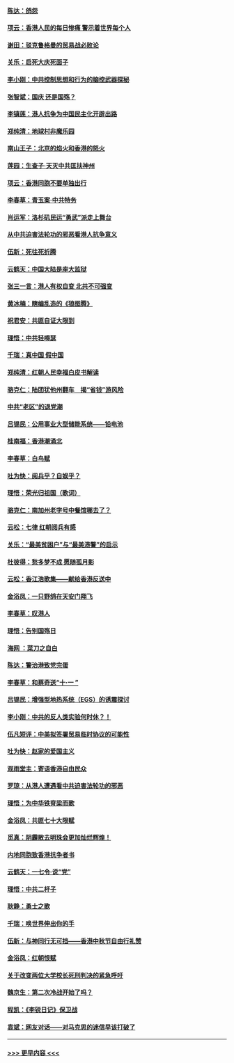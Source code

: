 #### [陈达：鸽怨](../pages/nsc993/n11561879.md?t=10021422) 
#### [项云：香港人民的每日惨痛  警示着世界每个人](../pages/nsc993/n11559273.md?t=10021422) 
#### [谢田：驳克鲁格曼的贸易战必败论](../pages/nsc993/n11555840.md?t=10021422) 
#### [关乐：启死大庆死面子](../pages/nsc993/n11556823.md?t=10021422) 
#### [李小刚：中共控制思想和行为的脑控武器探秘](../pages/nsc993/n11556776.md?t=10021422) 
#### [张智斌：国庆  还是国殇？](../pages/nsc993/n11556617.md?t=10021422) 
#### [李镇莲：港人抗争为中国民主化开辟出路](../pages/nsc993/n11556570.md?t=10021422) 
#### [郑纯清：地球村非魔乐园](../pages/nsc993/n11555415.md?t=10021422) 
#### [南山王子：北京的焰火和香港的怒火](../pages/nsc993/n11555318.md?t=10021422) 
#### [莲园：生查子·天灭中共匡扶神州](../pages/nsc993/n11555302.md?t=10021422) 
#### [项云：香港同胞不要单独出行](../pages/nsc993/n11555276.md?t=10021422) 
#### [李春草：青玉案‧中共特务](../pages/nsc993/n11552356.md?t=10021422) 
#### [肖运军：洛杉矶民运“勇武”派走上舞台](../pages/nsc993/n11551595.md?t=10021422) 
#### [从中共迫害法轮功的邪恶看港人抗争意义](../pages/nsc993/n11540858.md?t=10021422) 
#### [伍新：死往死折腾](../pages/nsc993/n11550174.md?t=10021422) 
#### [云鹤天：中国大陆是座大监狱](../pages/nsc993/n11550155.md?t=10021422) 
#### [张三一言：港人有权自变 北共不可强变](../pages/nsc993/n11550132.md?t=10021422) 
#### [黄冰楠：瞎编乱造的《狼图腾》](../pages/nsc993/n11550082.md?t=10021422) 
#### [祝君安：共匪自证大限到](../pages/nsc993/n11550041.md?t=10021422) 
#### [理悟：中共轻嘚瑟](../pages/nsc993/n11547978.md?t=10021422) 
#### [千瑞：真中国 假中国](../pages/nsc993/n11547865.md?t=10021422) 
#### [郑纯清：红朝人民幸福白皮书解读](../pages/nsc993/n11547499.md?t=10021422) 
#### [骆克仁：陆团犹他州翻车　揭“省钱”游风险](../pages/nsc993/n11546977.md?t=10021422) 
#### [中共“老区”的退党潮](../pages/nsc993/n11545995.md?t=10021422) 
#### [吕锡民：公用事业大型储能系统——铅电池](../pages/nsc993/n11545701.md?t=10021422) 
#### [桂南福：香港潮涌北](../pages/nsc993/n11545682.md?t=10021422) 
#### [李春草：白鸟赋](../pages/nsc993/n11545663.md?t=10021422) 
#### [吐为快：阅兵乎？自娱乎？](../pages/nsc993/n11545625.md?t=10021422) 
#### [理悟：荣光归祖国（歌词）](../pages/nsc993/n11545616.md?t=10021422) 
#### [骆克仁：南加州老字号中餐馆哪去了？](../pages/nsc993/n11545120.md?t=10021422) 
#### [云松：七律 红朝阅兵有感](../pages/nsc993/n11542394.md?t=10021422) 
#### [关乐：“最美贫困户”与“最美港警”的启示](../pages/nsc993/n11542252.md?t=10021422) 
#### [杜彼得：愁多梦不成 愿随孤月影](../pages/nsc993/n11540296.md?t=10021422) 
#### [云松：香江浩歌集——献给香港反送中](../pages/nsc993/n11540149.md?t=10021422) 
#### [金浴凤：一只野鸽在天安门翔飞](../pages/nsc993/n11540280.md?t=10021422) 
#### [李春草：叹港人](../pages/nsc993/n11540119.md?t=10021422) 
#### [理悟：告别国殇日](../pages/nsc993/n11539610.md?t=10021422) 
#### [海网 ：菜刀之自白](../pages/nsc993/n11539597.md?t=10021422) 
#### [陈达：警治港致党完蛋](../pages/nsc993/n11538127.md?t=10021422) 
#### [李春草：和蔡奇送“十·一 ”](../pages/nsc993/n11537810.md?t=10021422) 
#### [吕锡民：增强型地热系统（EGS）的诱震探讨](../pages/nsc993/n11537765.md?t=10021422) 
#### [李小刚：中共的反人类实验何时休？！](../pages/nsc993/n11537669.md?t=10021422) 
#### [伍凡短评：中美拟签署贸易临时协议的可能性](../pages/nsc993/n11536773.md?t=10021422) 
#### [吐为快：赵家的爱国主义](../pages/nsc993/n11536750.md?t=10021422) 
#### [观雨堂主：寄语香港自由民众](../pages/nsc993/n11536735.md?t=10021422) 
#### [罗琼：从港人遭遇看中共迫害法轮功的邪恶](../pages/nsc993/n11507862.md?t=10021422) 
#### [理悟：为中华铁脊梁而歌](../pages/nsc993/n11534458.md?t=10021422) 
#### [金浴凤：共匪七十大限赋](../pages/nsc993/n11534434.md?t=10021422) 
#### [觅真：阴霾散去明珠会更加灿烂辉煌！](../pages/nsc993/n11531858.md?t=10021422) 
#### [内地同胞致香港抗争者书](../pages/nsc993/n11531645.md?t=10021422) 
#### [云鹤天：一七令‧说“党”](../pages/nsc993/n11529099.md?t=10021422) 
#### [理悟：中共二杆子](../pages/nsc993/n11529046.md?t=10021422) 
#### [耿静：勇士之歌](../pages/nsc993/n11527562.md?t=10021422) 
#### [千瑞：唤世界伸出你的手](../pages/nsc993/n11526942.md?t=10021422) 
#### [伍新：与神同行无可挡——香港中秋节自由行礼赞](../pages/nsc993/n11526801.md?t=10021422) 
#### [金浴凤：红朝恨赋](../pages/nsc993/n11524312.md?t=10021422) 
#### [关于改变两位大学校长死刑判决的紧急呼吁](../pages/nsc993/n11524103.md?t=10021422) 
#### [魏京生：第二次冷战开始了吗？](../pages/nsc993/n11524023.md?t=10021422) 
#### [程凯：《李锐日记》保卫战](../pages/nsc993/n11522922.md?t=10021422) 
#### [袁斌：网友对话——对马克思的迷信早该打破了](../pages/nsc993/n11522561.md?t=10021422) 

----
#### [ >>> 更早内容 <<< ](../indexes/nsc993-earlier.md)
